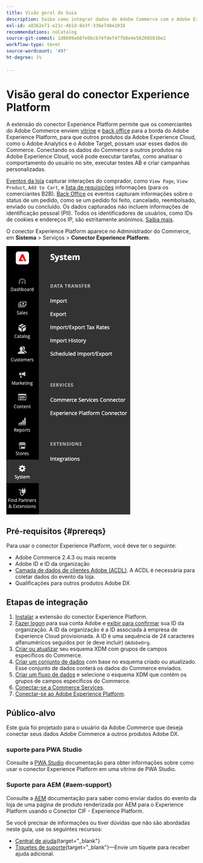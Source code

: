 ```yaml
---
title: Visão geral do Guia
description: Saiba como integrar dados do Adobe Commerce com o Adobe Experience Platform usando o conector Experience Platform.
exl-id: a8362e71-e21c-4b1d-8e3f-336e748e1018
recommendations: noCatalog
source-git-commit: 1d8609a607e0bcb74fdef47fb8e4e582085836e2
workflow-type: tm+mt
source-wordcount: '497'
ht-degree: 1%

---
```


# Visão geral do conector Experience Platform

A extensão do conector Experience Platform permite que os comerciantes do Adobe Commerce enviem [vitrine](events.md#storefront-events) e [back office](events.md#back-office-events) para a borda do Adobe Experience Platform, para que outros produtos da Adobe Experience Cloud, como o Adobe Analytics e o Adobe Target, possam usar esses dados do Commerce. Conectando os dados do Commerce a outros produtos na Adobe Experience Cloud, você pode executar tarefas, como analisar o comportamento do usuário no site, executar testes AB e criar campanhas personalizadas.

[Eventos da loja](events.md#storefront-events) capturar interações do comprador, como `View Page`, `View Product`, `Add to Cart`, e [lista de requisições](events.md#b2b-events) informações (para os comerciantes B2B). [Back Office](events.md#back-office-events) os eventos capturam informações sobre o status de um pedido, como se um pedido foi feito, cancelado, reembolsado, enviado ou concluído. Os dados capturados não incluem informações de identificação pessoal (PII). Todos os identificadores de usuários, como IDs de cookies e endereços IP, são estritamente anônimos. [Saiba mais](https://www.adobe.com/privacy/experience-cloud.html).

O conector Experience Platform aparece no Administrador do Commerce, em **Sistema** > Serviços > **Conector Experience Platform**.

![Exibição do administrador da extensão do conector do Experience Platform](assets/epc-adminui.png)

## Pré-requisitos {#prereqs}

Para usar o conector Experience Platform, você deve ter o seguinte:

- Adobe Commerce 2.4.3 ou mais recente
- Adobe ID e ID da organização
- [Camada de dados de clientes Adobe (ACDL)](https://experienceleague.adobe.com/docs/experience-platform/tags/extensions/client/client-data-layer/overview.html). A ACDL é necessária para coletar dados do evento da loja.
- Qualificações para outros produtos Adobe DX

## Etapas de integração

1. [Instalar](install.md) a extensão do conector Experience Platform.
1. [Fazer logon](https://helpx.adobe.com/manage-account/using/access-adobe-id-account.html) para sua conta Adobe e [exibir para confirmar](https://experienceleague.adobe.com/docs/core-services/interface/administration/organizations.html#concept_EA8AEE5B02CF46ACBDAD6A8508646255) sua ID da organização. A ID da organização é a ID associada à empresa de Experience Cloud provisionada. A ID é uma sequência de 24 caracteres alfanuméricos seguidos por (e deve incluir) `@AdobeOrg`.
1. [Criar ou atualizar](update-xdm.md) seu esquema XDM com grupos de campos específicos do Commerce.
1. [Criar um conjunto de dados](https://experienceleague.adobe.com/docs/platform-learn/implement-mobile-sdk/experience-cloud/platform.html#create-a-dataset) com base no esquema criado ou atualizado. Esse conjunto de dados conterá os dados do Commerce enviados.
1. [Criar um fluxo de dados](https://experienceleague.adobe.com/docs/experience-platform/edge/datastreams/overview.html) e selecione o esquema XDM que contém os grupos de campos específicos do Commerce.
1. [Conectar-se a Commerce Services](../landing/saas.md).
1. [Conectar-se ao Adobe Experience Platform](connect-data.md).

## Público-alvo

Este guia foi projetado para o usuário da Adobe Commerce que deseja conectar seus dados Adobe Commerce a outros produtos Adobe DX.

### suporte para PWA Studio

Consulte a [PWA Studio](https://developer.adobe.com/commerce/pwa-studio/integrations/adobe-commerce/aep/) documentação para obter informações sobre como usar o conector Experience Platform em uma vitrine de PWA Studio.

### Suporte para AEM {#aem-support}

Consulte a [AEM](https://experienceleague.adobe.com/docs/experience-manager-cloud-service/content/content-and-commerce/integrations/aep.html) documentação para saber como enviar dados do evento da loja de uma página de produto renderizada por AEM para o Experience Platform usando o Conector CIF - Experience Platform.

Se você precisar de informações ou tiver dúvidas que não são abordadas neste guia, use os seguintes recursos:

- [Central de ajuda](https://experienceleague.adobe.com/docs/commerce-knowledge-base/kb/overview.html){target="_blank"}
- [Tíquetes de suporte](https://experienceleague.adobe.com/docs/commerce-knowledge-base/kb/help-center-guide/magento-help-center-user-guide.html#submit-ticket){target="_blank"}—Envie um tíquete para receber ajuda adicional.

